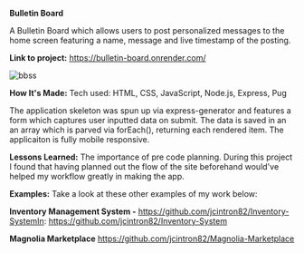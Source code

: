 **Bulletin Board**

A Bulletin Board which allows users to post personalized messages to the home screen featuring a name, message and live timestamp of the posting.

**Link to project:** https://bulletin-board.onrender.com/

![bbss](https://user-images.githubusercontent.com/71289948/209225889-83789dca-9bf7-427e-930b-e0d4f4ecc7d4.JPG)

**How It's Made:**
Tech used: HTML, CSS, JavaScript, Node.js, Express, Pug

The application skeleton was spun up via express-generator and features a form which captures user inputted data on submit. The data is saved in an an array which is parved via forEach(), returning each rendered item. The applicaiton is fully mobile responsive. 

**Lessons Learned:**
The importance of pre code planning. During this project I found that having planned out the flow of the site beforehand would've helped my workflow greatly in making the app. 

**Examples:**
Take a look at these other examples of my work below:

**Inventory Management System -** 
https://github.com/jcintron82/Inventory-SystemIn: https://github.com/jcintron82/Inventory-System


**Magnolia Marketplace**
https://github.com/jcintron82/Magnolia-Marketplace
